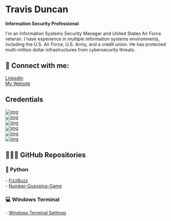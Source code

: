 # Travis Duncan

<strong>Information Security Professional</strong>

I'm an Information Systems Security Manager and United States Air Force veteran. I have experience in multiple information systems environments, including the U.S. Air Force, U.S. Army, and a credit union. He has protected multi-million dollar infrastructures from cybersecurity threats .

<h2>🤳 Connect with me:</h2>

<div class="badge-base LI-profile-badge" data-locale="en_US" data-size="medium" data-theme="dark" data-type="VERTICAL" data-vanity="travis-w-duncan" data-version="v1"><a class="badge-base__link LI-simple-link" href="https://www.linkedin.com/in/travis-w-duncan?trk=profile-badge">LinkedIn</a></div>
<a href="https://travdunc.github.io">My Website</a>

<h2>Credentials</h2>
<a href="https://www.credly.com/badges/3da2dd71-ab8d-4b26-98b3-eca3272a5356" target="_blank"><img src="https://custom-icon-badges.demolab.com/badge/%20-CISSP-darkgreen.svg?logo=isc2&amp;logoColor=white" alt="img" style="max-width: 100%;"></a><br>
<a href="https://www.credly.com/badges/8dac8a06-9380-41e0-819f-c422c4b58a48" target="_blank"><img src="https://custom-icon-badges.demolab.com/badge/ISACA-CISM-green.svg?logo=isaca&amp;logoColor=white" alt="img" data-canonical-src="https://custom-icon-badges.demolab.com/badge/ISACA-CISM-green.svg?logo=isaca&amp;logoColor=white" style="max-width: 100%;"></a><br>
<a href="https://www.credly.com/badges/775f8c9a-8b92-425d-8719-932e30e745a4/public_url" target="_blank"><img src="https://custom-icon-badges.demolab.com/badge/%20-CGRC-darkslateblue.svg?logo=isc2&amp;logoColor=white" alt="img" style="max-width: 100%;"></a><br>
<a href="https://www.credly.com/badges/61e3e802-44a4-44ee-bed0-e454833010d7" target="_blank"><img src="https://custom-icon-badges.demolab.com/badge/-CASP+-red.svg?logo=comptia&amp;logoColor=white" alt="img" style="max-width: 100%;"></a><br>
<a href="https://www.wgu.edu/online-it-degrees/cybersecurity-information-assurance-masters-program.html" target="_blank"><img src="https://custom-icon-badges.demolab.com/badge/WGU-MS%20in%20Cybersecurity%20and%20Information%20Assurance-darkblue.svg?logo=wgu&amp;logoColor=white" alt="img" style="max-width: 100%;"></a><br>
<a href="https://www.wgu.edu/online-it-degrees/cybersecurity-information-assurance-masters-program.html" target="_blank"><img src="https://custom-icon-badges.demolab.com/badge/DoD-Secret%20security%20clearance-white.svg?logo=dod&amp;logoColor=white" alt="img" style="max-width: 100%;"></a><br>

<h2>👨🏼‍💻 GitHub Repositories</h2>

<h3>🐍 Python </h2>
- <a href="https://github.com/TravDunc/">FizzBuzz</a>
<br>
- <a href="https://github.com/TravDunc/Number-Guessing-Game">Number-Guessing-Game</a>

<h3>💻 Windows Terminal </h2>
- <a href="https://github.com/TravDunc/Windows-Terminal-Settings">Windows Terminal Settings</a>


<!--
<h2>👨‍💻 Azure Projects:</h2>
- <b>Cloud SIEM Practice (Azure, Sentinel, Virtualization, Log Training/Parsing)</b>
  - [Windows EventLog: Failed RDP Logins Source IP to full GeoData Conversion](https://github.com/TravDunc/Sentinel-Lab)
-->
